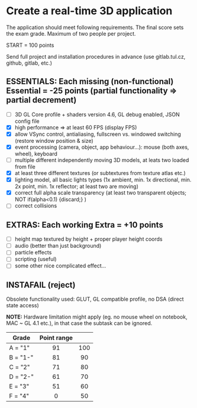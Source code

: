# Create a real-time 3D application

The application should meet following requirements. The final score sets the exam grade. Maximum of two people per project.

START = 100 points

Send full project and installation procedures in advance (use gitlab.tul.cz, github, gitlab, etc.)

## ESSENTIALS: Each missing (non-functional) Essential = -25 points (partial functionality => partial decrement)

- [ ] 3D GL Core profile + shaders version 4.6, GL debug enabled, JSON config file
- [x] high performance => at least 60 FPS (display FPS)
- [x] allow VSync control, antialiasing, fullscreen vs. windowed switching (restore window position & size)
- [x] event processing (camera, object, app behaviour...): mouse (both axes, wheel), keyboard
- [ ] multiple different independently moving 3D models, at leats two loaded from file
- [x] at least three different textures (or subtextures from texture atlas etc.)
- [x] lighting model, all basic lights types (1x ambient, min. 1x directional, min. 2x point, min. 1x reflector; at least two are moving)
- [x] correct full alpha scale transparency (at least two transparent objects; NOT if(alpha<0.1) {discard;} )
- [ ] correct collisions

## EXTRAS: Each working Extra = +10 points

- [ ] height map textured by height + proper player height coords
- [ ] audio (better than just background)
- [ ] particle effects
- [ ] scripting (useful)
- [ ] some other nice complicated effect...

## INSTAFAIL (reject)

Obsolete functionality used: GLUT, GL compatible profile, no DSA (direct state access)

**NOTE:** Hardware limitation might apply (eg. no mouse wheel on notebook, MAC ~ GL 4.1 etc.), in that case the subtask can be ignored.

| Grade    | Point range |     |
| -------- | :---------: | :-: |
| A = "1"  |     91      | 100 |
| B = "1-" |     81      | 90  |
| C = "2"  |     71      | 80  |
| D = "2-" |     61      | 70  |
| E = "3"  |     51      | 60  |
| F = "4"  |      0      | 50  |
